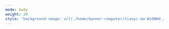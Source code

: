 ```yaml
---
mode: body
weight: 20
style: "background-image: url(./home/banner-computer/tianyi-ma-WiONHd_zYI4-unsplash.jpg); background-size: cover; height: 20vw; background-position: 0% 45%; margin: 0; max-width: none;"
---
```

